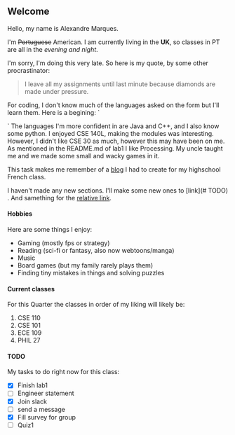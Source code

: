 ## Welcome

Hello, my name is Alexandre Marques.

I'm ~~Portuguese~~ American. I am currently living in the **UK**, so classes in PT are all in the _evening and night_.

I'm sorry, I'm doing this very late. So here is my quote, by some other procrastinator:
> I leave all my assignments until last minute because diamonds are made under pressure.

For coding, I don't know much of the languages asked on the form but I'll learn them. Here is a begining:
`
  <script>
    alert( 'Hello, world!' );
  </script>
`
The languages I'm more confident in are Java and C++, and I also know some python.
I enjoyed CSE 140L, making the modules was interesting. However, I didn't like CSE 30 as much, however this may have been on me.
As mentioned in the README.md of lab1 I like Processing. My uncle taught me and we made some small and wacky games in it.

This task makes me remember of a [blog](http://alexandredegr8.unblog.fr/) I had to create for my highschool French class.

I haven't made any new sections. I'll make some new ones to [link](# TODO) .
And samething for the [relative link](something.md).

#### Hobbies
Here are some things I enjoy:
- Gaming (mostly fps or strategy)
- Reading (sci-fi or fantasy, also now webtoons/manga)
- Music
- Board games (but my family rarely plays them)
- Finding tiny mistakes in things and solving puzzles

#### Current classes
For this Quarter the classes in order of my liking will likely be:
1. CSE 110
2. CSE 101
3. ECE 109
4. PHIL 27

#### TODO
My tasks to do right now for this class:
- [x] Finish lab1
- [ ] Engineer statement
- [x] Join slack
- [ ] send a message
- [x] Fill survey for group
- [ ] Quiz1
